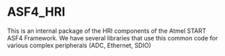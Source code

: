 # ASF4_HRI

This is an internal package of the HRI components of the Atmel START ASF4 Framework.
We have several libraries that use this common code for various complex peripherals (ADC, Ethernet, SDIO)
